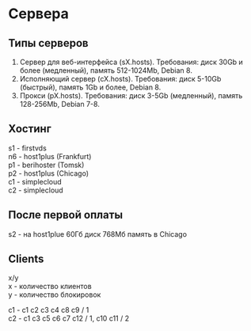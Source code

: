 Сервера
=======

Типы серверов
-------------
1. Сервер для веб-интерфейса (sX.hosts). Требования: диск 30Gb и более (медленный), память 512-1024Mb, Debian 8.
2. Исполняющий сервер (cX.hosts). Требования: диск 5-10Gb (быстрый), память 1Gb и более, Debian 8.
3. Прокси (pX.hosts). Требования: диск 3-5Gb (медленный), память 128-256Mb, Debian 7-8.

Хостинг
-------
s1 - firstvds  
n6 - host1plus (Frankfurt)  
p1 - berihoster (Tomsk)  
p2 - host1plus (Chicago)  
c1 - simplecloud  
c2 - simplecloud  

После первой оплаты
-------------------
s2 - на host1plue 60Гб диск 768Мб память в Chicago  

Clients
-------
x/y  
x - количество клиентов  
y - количество блокировок  

c1 - c1 c2 c3 c4 c8 c9 / 1  
c2 - c1 c3 c5 c6 c7 c12 / 1, c10 c11 / 2  
